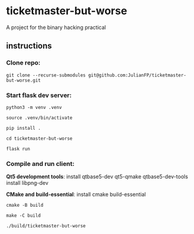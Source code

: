 # ticketmaster-but-worse
A project for the binary hacking practical

## instructions
### Clone repo:
`git clone --recurse-submodules git@github.com:JulianFP/ticketmaster-but-worse.git`


### Start flask dev server:

`python3 -m venv .venv`

`source .venv/bin/activate`

`pip install .`

`cd ticketmaster-but-worse`

`flask run`


### Compile and run client:

**Qt5 development tools**:
    install qtbase5-dev qt5-qmake qtbase5-dev-tools
    install libpng-dev

**CMake and build-essential**:
    install cmake build-essential



`cmake -B build`

`make -C build`

`./build/ticketmaster-but-worse`
